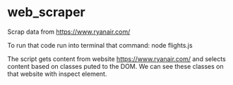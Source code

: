 # web_scraper
Scrap data from https://www.ryanair.com/

To run that code run into terminal that command:
node flights.js

The script gets content from website https://www.ryanair.com/ 
and selects content based on classes puted to the DOM. 
We can see these classes on that website with inspect element.
